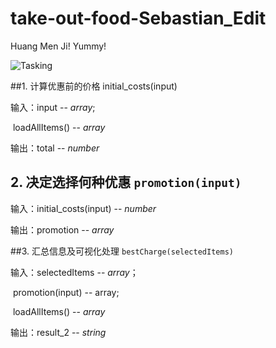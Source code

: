 # take-out-food-Sebastian_Edit
Huang Men Ji! Yummy!

 ![Tasking](https://github.com/AuburnBouquet/take-out-food-Sebastian_Edit/Tasking.jpg)

##1. 计算优惠前的价格 initial_costs(input)

输入：input -- *array*;

​             loadAllItems() -- *array*

输出：total -- *number*

## 2. 决定选择何种优惠 `promotion(input)`

输入：initial_costs(input) -- *number*

输出：promotion -- *array*

##3. 汇总信息及可视化处理 `bestCharge(selectedItems)`

输入：selectedItems -- *array*；

​             promotion(input) -- array;

​             loadAllItems() -- *array*

输出：result_2 -- *string*

